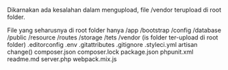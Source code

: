 Dikarnakan ada kesalahan dalam mengupload, file /vendor terupload di root folder.

File yang seharusnya di root folder hanya
/app
/bootstrap
/config
/database
/public
/resource
/routes
/storage
/tets
/vendor (is folder ter-upload di root folder)
.editorconfig
.env
.gitattributes
.gitignore
.styleci.yml
artisan
change()
composer.json
composer.lock
package.json
phpunit.xml
readme.md
server.php
webpack.mix.js
